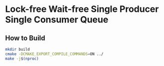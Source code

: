 # Lock-free Wait-free Single Producer Single Consumer Queue

## How to Build

```sh
mkdir build
cmake -DCMAKE_EXPORT_COMPILE_COMMANDS=ON ../
make -j$(nproc)
```
